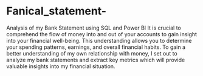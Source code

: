 # Fanical_statement-
Analysis of my Bank Statement using SQL and Power BI
It is crucial to comprehend the flow of money into and out of your accounts to gain insight into your financial well-being. This understanding allows you to determine your spending patterns, earnings, and overall financial habits. To gain a better understanding of my own relationship with money, I set out to analyze my bank statements and extract key metrics which will provide valuable insights into my financial situation. 
